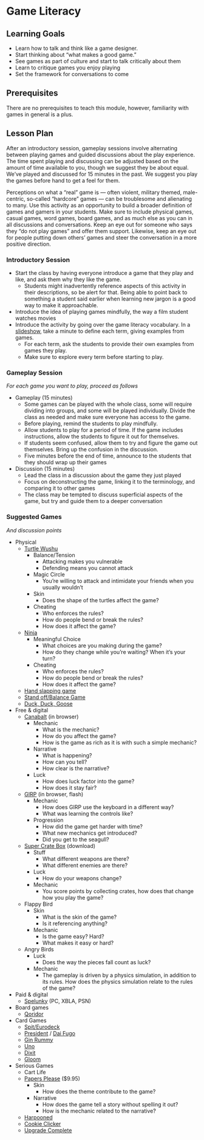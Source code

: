 # Game Literacy

## Learning Goals

- Learn how to talk and think like a game designer.
- Start thinking about “what makes a good game.”
- See games as part of culture and start to talk critically about them
- Learn to critique games you enjoy playing
- Set the framework for conversations to come

## Prerequisites
There are no prerequisites to teach this module, however, familiarity with games in general is a plus.

## Lesson Plan
After an introductory session, gameplay sessions involve alternating between playing games and guided discussions about the play experience. The time spent playing and discussing can be adjusted based on the amount of time available to you, though we suggest they be about equal. We’ve played and discussed for 15 minutes in the past. We suggest you play the games before hand to get a feel for them.

Perceptions on what a “real” game is — often violent, military themed, male-centric, so-called “hardcore” games —  can be troublesome and alienating to many. Use this activity as an opportunity to build a broader definition of games and gamers in your students. Make sure to include physical games, casual games, word games, board games, and as much else as you can in all discussions and conversations. Keep an eye out for someone who says they “do not play games” and offer them support. Likewise, keep an eye out for people putting down others’ games and steer the conversation in a more positive direction.

### Introductory Session

- Start the class by having everyone introduce a game that they play and like, and ask them why they like the game.
    - Students might inadvertently reference aspects of this activity in their descriptions, so be alert for that. Being able to point back to something a student said earlier when learning new jargon is a good way to make it approachable.
- Introduce the idea of playing games mindfully, the way a film student watches movies
- Introduce the activity by going over the game literacy vocabulary. In a [slideshow](files/slideshow.pdf), take a minute to define each term, giving examples from games.
    - For each term, ask the students to provide their own examples from games they play.
    - Make sure to explore every term before starting to play.

### Gameplay Session
*For each game you want to play, proceed as follows*

- Gameplay (15 minutes)
    - Some games can be played with the whole class, some will require dividing into groups, and some will be played individually. Divide the class as needed and make sure everyone has access to the game.
    - Before playing, remind the students to play mindfully.
    - Allow students to play for a period of time. If the game includes instructions, allow the students to figure it out for themselves.
    - If students seem confused, allow them to try and figure the game out themselves. Bring up the confusion in the discussion.
    - Five minutes before the end of time, announce to the students that they should wrap up their games
- Discussion (15 minutes)
    - Lead the class in a discussion about the game they just played
    - Focus on deconstructing the game, linking it to the terminology, and comparing it to other games
    - The class may be tempted to discuss superficial aspects of the game, but try and guide them to a deeper conversation


### Suggested Games
*And discussion points*

- Physical
    - [Turtle Wushu](http://ludocity.org/wiki/Turtle_Wushu)
        - Balance/Tension
            - Attacking makes you vulnerable
            - Defending means you cannot attack
        - Magic Circle
            - You’re willing to attack and intimidate your friends when you usually wouldn’t
        - Skin
            - Does the shape of the turtles affect the game?
        - Cheating
            - Who enforces the rules?
            - How do people bend or break the rules?
            - How does it affect the game?
    - [Ninja](http://ludocity.org/wiki/Ninja)
        - Meaningful Choice
            - What choices are you making during the game?
            - How do they change while you’re waiting? When it’s your turn?
        - Cheating
            - Who enforces the rules?
            - How do people bend or break the rules?
            - How does it affect the game?
    - [Hand slapping game](https://en.wikipedia.org/wiki/Red_hands)
    - [Stand off/Balance Game](http://www.ultimatecampresource.com/site/camp-activity/stand-off-also-known-as-gladiator-hands-.html)
    - [Duck, Duck, Goose](https://en.wikipedia.org/wiki/Duck,_duck,_goose)
- Free & digital
    - [Canabalt](http://adamatomic.com/canabalt/) (in browser)
        - Mechanic
            - What is the mechanic?
            - How do you affect the game?
            - How is the game as rich as it is with such a simple mechanic?
        - Narrative
            - What is happening?
            - How can you tell?
            - How clear is the narrative?
        - Luck
            - How does luck factor into the game?
            - How does it stay fair?
    - [GIRP](https://www.foddy.net/GIRP.html) (in browser, flash)
        - Mechanic
            - How does GIRP use the keyboard in a different way?
            - What was learning the controls like?
        - Progression
            - How did the game get harder with time?
            - What new mechanics get introduced?
            - Did you get to the seagull?
    - [Super Crate Box](http://supercratebox.com/) (download)
        - Stuff
            - What different weapons are there?
            - What different enemies are there?
        - Luck
            - How do your weapons change?
        - Mechanic
            - You score points by collecting crates, how does that change how you play the game?
    - Flappy Bird
        - Skin
            - What is the skin of the game?
            - Is it referencing anything?
        - Mechanic
            - Is the game easy? Hard?
            - What makes it easy or hard?
    - Angry Birds
        - Luck
            - Does the way the pieces fall count as luck?
        - Mechanic
            - The gameplay is driven by a physics simulation, in addition to its rules. How does the physics simulation relate to the rules of the game?
- Paid & digital
    - [Spelunky](http://www.spelunkyworld.com/) (PC, XBLA, PSN)
- Board games
    - [Qoridor](https://www.amazon.com/Gigamic-5203-Quoridor-Classic-Game/dp/B00001NTXN)
- Card Games
    - [Spit/Eurodeck](https://www.pagat.com/patience/spit.html)
    - [President](https://www.pagat.com/climbing/president.html) / [Dai Fugo](https://www.pagat.com/climbing/daifugo.html)
    - [Gin Rummy](https://www.pagat.com/rummy/ginrummy.html)
    - [Uno](https://en.wikipedia.org/wiki/Uno_(card_game))
    - [Dixit](https://www.amazon.com/Dixit-Cover-Art-May-Vary/dp/2914849656/ref=sr_1_1?s=toys-and-games&ie=UTF8&qid=1484871729&sr=1-1&keywords=dixit)
    - [Gloom](http://www.atlas-games.com/gloom/)
- Serious Games
    - Cart Life
    - [Papers Please](http://papersplea.se/) ($9.95)
        - Skin
            - How does the theme contribute to the game?
        - Narrative
            - How does the game tell a story without spelling it out?
            - How is the mechanic related to the narrative?
    - [Harpoon](http://harpooned.org/)[ed](http://harpooned.org/)
    - [Cookie Clicker](http://orteil.dashnet.org/cookieclicker/)
    - [Upgrade Complete](http://armorgames.com/play/3955/upgrade-complete)


